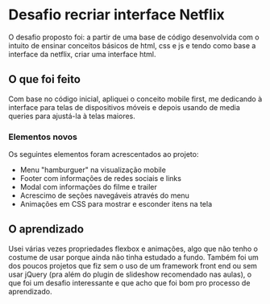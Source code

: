 # Desafio recriar interface Netflix

O desafio proposto foi: a partir de uma base de código desenvolvida com o intuito de ensinar conceitos básicos de html, css e js e tendo como base a interface da netflix, criar uma interface html.

## O que foi feito

Com base no código inicial, apliquei o conceito mobile first, me dedicando à interface para telas de dispositivos móveis e depois usando de media queries para ajustá-la à telas maiores.

### Elementos novos

Os seguintes elementos foram acrescentados ao projeto:

- Menu "hamburguer" na visualização mobile
- Footer com informações de redes sociais e links
- Modal com informações do filme e trailer
- Acrescimo de seções navegáveis através do menu
- Animações em CSS para mostrar e esconder itens na tela

## O aprendizado

Usei várias vezes propriedades flexbox e animações, algo que não tenho o costume de usar porque ainda não tinha estudado a fundo. Também foi um dos poucos projetos que fiz sem o uso de um framework front end ou sem usar jQuery (pra além do plugin de slideshow recomendado nas aulas), o que foi um desafio interessante e que acho que foi bom pro processo de aprendizado.
